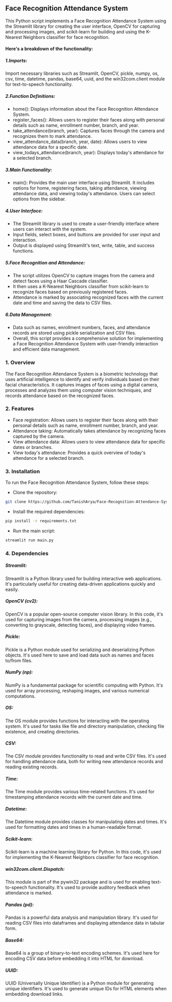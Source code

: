 ## Face Recognition Attendance System

This Python script implements a Face Recognition Attendance System using the Streamlit library for creating the user interface, OpenCV for capturing and processing images, and scikit-learn for building and using the K-Nearest Neighbors classifier for face recognition.

#### Here's a breakdown of the functionality:

##### 1.Imports:
  Import necessary libraries such as Streamlit, OpenCV, pickle, numpy, os, csv, time, datetime, pandas, base64, uuid, and the win32com.client module for text-to-speech functionality.

##### 2.Function Definitions:

- home(): Displays information about the Face Recognition Attendance System.
- register_faces(): Allows users to register their faces along with personal details such as name, enrollment number, branch, and year.
- take_attendance(branch, year): Captures faces through the camera and recognizes them to mark attendance.
- view_attendance_data(branch, year, date): Allows users to view attendance data for a specific date.
- view_todays_attendance(branch, year): Displays today's attendance for a selected branch.

##### 3.Main Functionality:

- main(): Provides the main user interface using Streamlit. It includes options for home, registering faces, taking attendance, viewing attendance data, and viewing today's attendance. Users can select options from the sidebar.

##### 4.User Interface:

- The Streamlit library is used to create a user-friendly interface where users can interact with the system.
- Input fields, select boxes, and buttons are provided for user input and interaction.
- Output is displayed using Streamlit's text, write, table, and success functions.

##### 5.Face Recognition and Attendance:

- The script utilizes OpenCV to capture images from the camera and detect faces using a Haar Cascade classifier.
- It then uses a K-Nearest Neighbors classifier from scikit-learn to recognize faces based on previously registered faces.
- Attendance is marked by associating recognized faces with the current date and time and saving the data to CSV files.

##### 6.Data Management:

- Data such as names, enrollment numbers, faces, and attendance records are stored using pickle serialization and CSV files.
- Overall, this script provides a comprehensive solution for implementing a Face Recognition Attendance System with user-friendly interaction and efficient data management.

### 1. Overview

The Face Recognition Attendance System is a biometric technology that uses artificial intelligence to identify and verify individuals based on their facial characteristics. It captures images of faces using a digital camera, processes and analyzes them using computer vision techniques, and records attendance based on the recognized faces.

### 2. Features

- Face registration: Allows users to register their faces along with their personal details such as name, enrollment number, branch, and year.
- Attendance taking: Automatically takes attendance by recognizing faces captured by the camera.
- View attendance data: Allows users to view attendance data for specific dates or branches.
- View today's attendance: Provides a quick overview of today's attendance for a selected branch.

### 3. Installation

To run the Face Recognition Attendance System, follow these steps:

- Clone the repository:
  
```bash
git clone https://github.com/TanishArya/Face-Recognition-Attendance-System.git
```
  
- Install the required dependencies:

```bash
pip install -r requirements.txt
```

- Run the main script:

```bash
streamlit run main.py
```
### 4. Dependencies

##### Streamlit:
   Streamlit is a Python library used for building interactive web applications. It's particularly useful for creating data-driven applications quickly and easily.
##### OpenCV (cv2):
   OpenCV is a popular open-source computer vision library. In this code, it's used for capturing images from the camera, processing images (e.g., converting to grayscale, detecting faces), and displaying video frames.
##### Pickle:
   Pickle is a Python module used for serializing and deserializing Python objects. It's used here to save and load data such as names and faces to/from files.
##### NumPy (np): 
NumPy is a fundamental package for scientific computing with Python. It's used for array processing, reshaping images, and various numerical computations.
##### OS: 
The OS module provides functions for interacting with the operating system. It's used for tasks like file and directory manipulation, checking file existence, and creating directories.
##### CSV:
The CSV module provides functionality to read and write CSV files. It's used for handling attendance data, both for writing new attendance records and reading existing records.
##### Time:
The Time module provides various time-related functions. It's used for timestamping attendance records with the current date and time.
##### Datetime:
The Datetime module provides classes for manipulating dates and times. It's used for formatting dates and times in a human-readable format.
##### Scikit-learn: 
Scikit-learn is a machine learning library for Python. In this code, it's used for implementing the K-Nearest Neighbors classifier for face recognition.
##### win32com.client.Dispatch:
This module is part of the pywin32 package and is used for enabling text-to-speech functionality. It's used to provide auditory feedback when attendance is marked.
##### Pandas (pd):
Pandas is a powerful data analysis and manipulation library. It's used for reading CSV files into dataframes and displaying attendance data in tabular form.
##### Base64:
Base64 is a group of binary-to-text encoding schemes. It's used here for encoding CSV data before embedding it into HTML for download.
##### UUID:
UUID (Universally Unique Identifier) is a Python module for generating unique identifiers. It's used to generate unique IDs for HTML elements when embedding download links.
